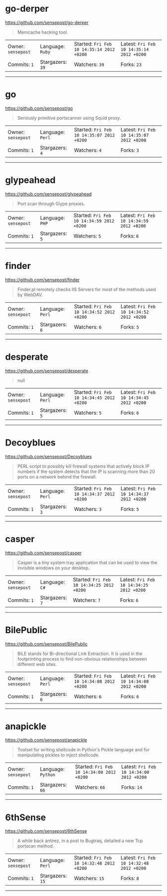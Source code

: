 # go-derper

https://github.com/sensepost/go-derper
<blockquote>
Memcache hacking tool.
</blockquote>

<table>
<tr><td>Owner: <code>sensepost</code></td>
    <td>Language: <code>Ruby</code></td>
    <td>Started: <code>Fri Feb 10 14:35:14 2012 +0200</code></td>
    <td>Latest: <code>Fri Feb 10 14:35:14 2012 +0200</code></td></tr>
<tr><td>Commits: <code>1</code></td>
    <td>Stargazers: <code>39</code></td>
    <td>Watchers: <code>39</code></td>
    <td>Forks: <code>23</code></td></tr>
</table>

---

# go

https://github.com/sensepost/go
<blockquote>
Seriously primitive portscanner using Squid proxy.
</blockquote>

<table>
<tr><td>Owner: <code>sensepost</code></td>
    <td>Language: <code>Perl</code></td>
    <td>Started: <code>Fri Feb 10 14:35:07 2012 +0200</code></td>
    <td>Latest: <code>Fri Feb 10 14:35:07 2012 +0200</code></td></tr>
<tr><td>Commits: <code>1</code></td>
    <td>Stargazers: <code>4</code></td>
    <td>Watchers: <code>4</code></td>
    <td>Forks: <code>3</code></td></tr>
</table>

---

# glypeahead

https://github.com/sensepost/glypeahead
<blockquote>
Port scan through Glype proxies.
</blockquote>

<table>
<tr><td>Owner: <code>sensepost</code></td>
    <td>Language: <code>PHP</code></td>
    <td>Started: <code>Fri Feb 10 14:34:59 2012 +0200</code></td>
    <td>Latest: <code>Fri Feb 10 14:34:59 2012 +0200</code></td></tr>
<tr><td>Commits: <code>1</code></td>
    <td>Stargazers: <code>5</code></td>
    <td>Watchers: <code>5</code></td>
    <td>Forks: <code>6</code></td></tr>
</table>

---

# finder

https://github.com/sensepost/finder
<blockquote>
Finder.pl remotely checks IIS Servers for most of the methods used by WebDAV.
</blockquote>

<table>
<tr><td>Owner: <code>sensepost</code></td>
    <td>Language: <code>Perl</code></td>
    <td>Started: <code>Fri Feb 10 14:34:52 2012 +0200</code></td>
    <td>Latest: <code>Fri Feb 10 14:34:52 2012 +0200</code></td></tr>
<tr><td>Commits: <code>1</code></td>
    <td>Stargazers: <code>6</code></td>
    <td>Watchers: <code>6</code></td>
    <td>Forks: <code>5</code></td></tr>
</table>

---

# desperate

https://github.com/sensepost/desperate
<blockquote>
null
</blockquote>

<table>
<tr><td>Owner: <code>sensepost</code></td>
    <td>Language: <code>Perl</code></td>
    <td>Started: <code>Fri Feb 10 14:34:45 2012 +0200</code></td>
    <td>Latest: <code>Fri Feb 10 14:34:45 2012 +0200</code></td></tr>
<tr><td>Commits: <code>1</code></td>
    <td>Stargazers: <code>5</code></td>
    <td>Watchers: <code>5</code></td>
    <td>Forks: <code>6</code></td></tr>
</table>

---

# Decoyblues

https://github.com/sensepost/Decoyblues
<blockquote>
PERL script to possibly kill firewall systems that actively block IP numbers if the system detects that the IP is scanning more than 20 ports on a network behind the firewall.
</blockquote>

<table>
<tr><td>Owner: <code>sensepost</code></td>
    <td>Language: <code>Perl</code></td>
    <td>Started: <code>Fri Feb 10 14:34:37 2012 +0200</code></td>
    <td>Latest: <code>Fri Feb 10 14:34:37 2012 +0200</code></td></tr>
<tr><td>Commits: <code>1</code></td>
    <td>Stargazers: <code>3</code></td>
    <td>Watchers: <code>3</code></td>
    <td>Forks: <code>5</code></td></tr>
</table>

---

# casper

https://github.com/sensepost/casper
<blockquote>
Casper is a tiny system tray application that can be used to view the invisible windows on your desktop.
</blockquote>

<table>
<tr><td>Owner: <code>sensepost</code></td>
    <td>Language: <code>C#</code></td>
    <td>Started: <code>Fri Feb 10 14:34:25 2012 +0200</code></td>
    <td>Latest: <code>Fri Feb 10 14:34:25 2012 +0200</code></td></tr>
<tr><td>Commits: <code>1</code></td>
    <td>Stargazers: <code>7</code></td>
    <td>Watchers: <code>7</code></td>
    <td>Forks: <code>6</code></td></tr>
</table>

---

# BilePublic

https://github.com/sensepost/BilePublic
<blockquote>
BiLE stands for Bi-directional Link Extraction. It is used in the footprinting process to find non-obvious relationships between different web sites.
</blockquote>

<table>
<tr><td>Owner: <code>sensepost</code></td>
    <td>Language: <code>Perl</code></td>
    <td>Started: <code>Fri Feb 10 14:34:08 2012 +0200</code></td>
    <td>Latest: <code>Fri Feb 10 14:34:08 2012 +0200</code></td></tr>
<tr><td>Commits: <code>1</code></td>
    <td>Stargazers: <code>6</code></td>
    <td>Watchers: <code>6</code></td>
    <td>Forks: <code>6</code></td></tr>
</table>

---

# anapickle

https://github.com/sensepost/anapickle
<blockquote>
Toolset for writing shellcode in Python's Pickle language and for manipulating pickles to inject shellcode.
</blockquote>

<table>
<tr><td>Owner: <code>sensepost</code></td>
    <td>Language: <code>Python</code></td>
    <td>Started: <code>Fri Feb 10 14:34:00 2012 +0200</code></td>
    <td>Latest: <code>Fri Feb 10 14:34:00 2012 +0200</code></td></tr>
<tr><td>Commits: <code>1</code></td>
    <td>Stargazers: <code>66</code></td>
    <td>Watchers: <code>66</code></td>
    <td>Forks: <code>14</code></td></tr>
</table>

---

# 6thSense

https://github.com/sensepost/6thSense
<blockquote>
A while back antirez, in a post to Bugtraq, detailed a new Tcp portscan method.
</blockquote>

<table>
<tr><td>Owner: <code>sensepost</code></td>
    <td>Language: <code>Perl</code></td>
    <td>Started: <code>Fri Feb 10 14:32:48 2012 +0200</code></td>
    <td>Latest: <code>Fri Feb 10 14:32:48 2012 +0200</code></td></tr>
<tr><td>Commits: <code>1</code></td>
    <td>Stargazers: <code>15</code></td>
    <td>Watchers: <code>15</code></td>
    <td>Forks: <code>8</code></td></tr>
</table>

---

